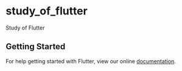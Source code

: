 # study_of_flutter

Study of Flutter

## Getting Started

For help getting started with Flutter, view our online
[documentation](http://flutter.io/).
